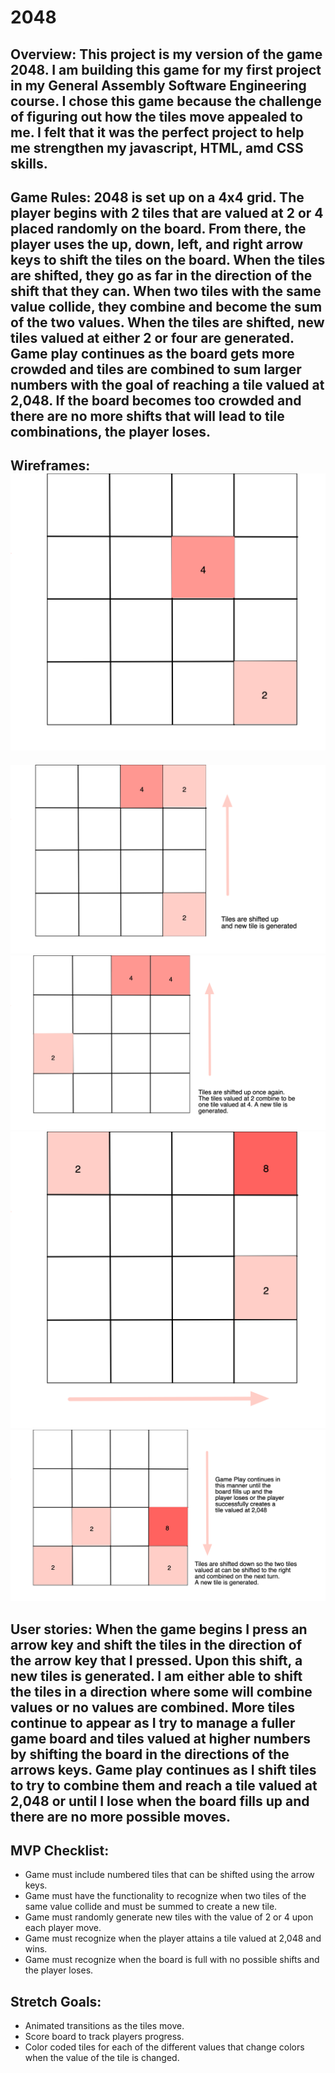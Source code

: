 # 2048
## Overview: This project is my version of the game 2048. I am building this game for my first project in my General Assembly Software Engineering course. I chose this game because the challenge of figuring out how the tiles move appealed to me. I felt that it was the perfect project to help me strengthen my javascript, HTML, amd CSS skills. 
## Game Rules: 2048 is set up on a 4x4 grid. The player begins with 2 tiles that are valued at 2 or 4 placed randomly on the board. From there, the player uses the up, down, left, and right arrow keys to shift the tiles on the board. When the tiles are shifted, they go as far in the direction of the shift that they can. When two tiles with the same value collide, they combine and become the sum of the two values. When the tiles are shifted, new tiles valued at either 2 or four are generated. Game play continues as the board gets more crowded and tiles are combined to sum larger numbers with the goal of reaching a tile valued at 2,048. If the board becomes too crowded and there are no more shifts that will lead to tile combinations, the player loses. 
## Wireframes: ![Wireframe image 1](2048-1.png)
![Wireframe image 2](2048-2.png) 
![Wireframe image 3](2048-3.png)
![Wireframe image 4](2048-4.png)
![Wireframe image 5](20048-5.png)
## User stories: When the game begins I press an arrow key and shift the tiles in the direction of the arrow key that I pressed. Upon this shift, a new tiles is generated. I am either able to shift the tiles in a direction where some will combine values or no values are combined. More tiles continue to appear as I try to manage a fuller game board and tiles valued at higher numbers by shifting the board in the directions of the arrows keys. Game play continues as I shift tiles to try to combine them and reach a tile valued at 2,048 or until I lose when the board fills up and there are no more possible moves. 
## MVP Checklist: 
* Game must include numbered tiles that can be shifted using the arrow keys.
* Game must have the functionality to recognize when two tiles of the same value collide and must be summed to create a new tile.
* Game must randomly generate new tiles with the value of 2 or 4 upon each player move.
* Game must recognize when the player attains a tile valued at 2,048 and wins.
* Game must recognize when the board is full with no possible shifts and the player loses. 
## Stretch Goals: 
* Animated transitions as the tiles move. 
* Score board to track players progress.
* Color coded tiles for each of the different values that change colors when the value of the tile is changed.
